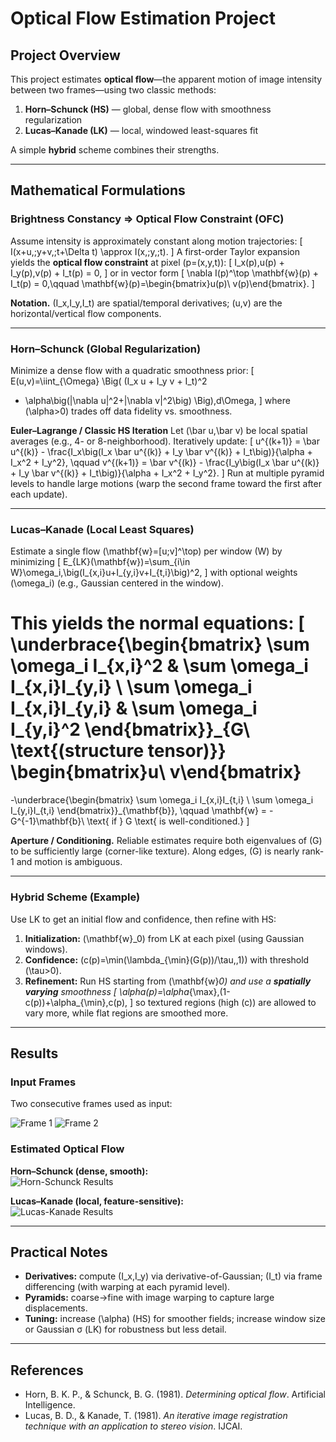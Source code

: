 # Optical Flow Estimation Project

## Project Overview
This project estimates **optical flow**—the apparent motion of image intensity between two frames—using two classic methods:

1. **Horn–Schunck (HS)** — global, dense flow with smoothness regularization  
2. **Lucas–Kanade (LK)** — local, windowed least-squares fit

A simple **hybrid** scheme combines their strengths.

---

## Mathematical Formulations

### Brightness Constancy ⇒ Optical Flow Constraint (OFC)
Assume intensity is approximately constant along motion trajectories:
\[
I(x+u,\;y+v,\;t+\Delta t) \approx I(x,\;y,\;t).
\]
A first-order Taylor expansion yields the **optical flow constraint** at pixel \(p=(x,y,t)\):
\[
I_x(p)\,u(p) + I_y(p)\,v(p) + I_t(p) = 0,
\]
or in vector form
\[
\nabla I(p)^\top \mathbf{w}(p) + I_t(p) = 0,\qquad
\mathbf{w}(p)=\begin{bmatrix}u(p)\\ v(p)\end{bmatrix}.
\]

**Notation.** \(I_x,I_y,I_t\) are spatial/temporal derivatives; \(u,v\) are the horizontal/vertical flow components.

---

### Horn–Schunck (Global Regularization)
Minimize a dense flow with a quadratic smoothness prior:
\[
E(u,v)=\iint_{\Omega} \Big( (I_x u + I_y v + I_t)^2
+ \alpha\big(\|\nabla u\|^2+\|\nabla v\|^2\big) \Big)\,d\Omega,
\]
where \(\alpha>0\) trades off data fidelity vs. smoothness.

**Euler–Lagrange / Classic HS Iteration**
Let \(\bar u,\bar v\) be local spatial averages (e.g., 4- or 8-neighborhood). Iteratively update:
\[
u^{(k+1)} = \bar u^{(k)} - \frac{I_x\big(I_x \bar u^{(k)} + I_y \bar v^{(k)} + I_t\big)}{\alpha + I_x^2 + I_y^2},
\qquad
v^{(k+1)} = \bar v^{(k)} - \frac{I_y\big(I_x \bar u^{(k)} + I_y \bar v^{(k)} + I_t\big)}{\alpha + I_x^2 + I_y^2}.
\]
Run at multiple pyramid levels to handle large motions (warp the second frame toward the first after each update).

---

### Lucas–Kanade (Local Least Squares)
Estimate a single flow \(\mathbf{w}=[u\;v]^\top\) per window \(W\) by minimizing
\[
E_{LK}(\mathbf{w})=\sum_{i\in W}\omega_i\,\big(I_{x,i}u+I_{y,i}v+I_{t,i}\big)^2,
\]
with optional weights \(\omega_i\) (e.g., Gaussian centered in the window).

This yields the **normal equations**:
\[
\underbrace{\begin{bmatrix}
\sum \omega_i I_{x,i}^2 & \sum \omega_i I_{x,i}I_{y,i} \\
\sum \omega_i I_{x,i}I_{y,i} & \sum \omega_i I_{y,i}^2
\end{bmatrix}}_{G\ \text{(structure tensor)}}
\begin{bmatrix}u\\ v\end{bmatrix}
=
-\underbrace{\begin{bmatrix}
\sum \omega_i I_{x,i}I_{t,i} \\
\sum \omega_i I_{y,i}I_{t,i}
\end{bmatrix}}_{\mathbf{b}},
\qquad
\mathbf{w} = -G^{-1}\mathbf{b}\ \text{ if } G \text{ is well-conditioned.}
\]

**Aperture / Conditioning.** Reliable estimates require both eigenvalues of \(G\) to be sufficiently large (corner-like texture). Along edges, \(G\) is nearly rank-1 and motion is ambiguous.

---

### Hybrid Scheme (Example)
Use LK to get an initial flow and confidence, then refine with HS:

1. **Initialization:** \(\mathbf{w}_0\) from LK at each pixel (using Gaussian windows).  
2. **Confidence:** \(c(p)=\min(\lambda_{\min}(G(p))/\tau,\,1)\) with threshold \(\tau>0\).  
3. **Refinement:** Run HS starting from \(\mathbf{w}_0\) and use a **spatially varying** smoothness
\[
\alpha(p)=\alpha_{\max}\,(1-c(p))+\alpha_{\min}\,c(p),
\]
so textured regions (high \(c\)) are allowed to vary more, while flat regions are smoothed more.

---

## Results

### Input Frames
Two consecutive frames used as input:

![Frame 1](woman1.bmp) ![Frame 2](woman2.bmp)

### Estimated Optical Flow

**Horn–Schunck (dense, smooth):**  
![Horn-Schunck Results](horn_schunck_results.PNG)

**Lucas–Kanade (local, feature-sensitive):**  
![Lucas-Kanade Results](lucas_kanade_results.PNG)

---

## Practical Notes
- **Derivatives:** compute \(I_x,I_y\) via derivative-of-Gaussian; \(I_t\) via frame differencing (with warping at each pyramid level).  
- **Pyramids:** coarse→fine with image warping to capture large displacements.  
- **Tuning:** increase \(\alpha\) (HS) for smoother fields; increase window size or Gaussian σ (LK) for robustness but less detail.

---

## References
- Horn, B. K. P., & Schunck, B. G. (1981). *Determining optical flow*. Artificial Intelligence.  
- Lucas, B. D., & Kanade, T. (1981). *An iterative image registration technique with an application to stereo vision*. IJCAI.
